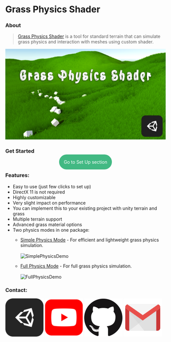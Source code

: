 # Grass Physics Shader

### About
> [Grass Physics Shader](#Grass-Physics-Shader) is a tool for standard terrain 
that can simulate grass physics and interaction with 
meshes using custom shader.


![GrassTitle](_media/GrassTitle2.png)

### Get Started

<p style="text-align: center;"> <a href="#/PreparingGrass" style="text-decoration: none;"
onmouseover="this.getElementsByTagName('span')[0].style.backgroundColor='#42b983aa';"
onmouseout="this.getElementsByTagName('span')[0].style.backgroundColor='#42b983';"
><span style="background-color:#42b983; color:#ffffff; padding:15px; border-radius: 2rem;">Go to Set Up section</span></a> </p>


### Features:
* Easy to use (just few clicks to set up)
* DirectX 11 is not required
* Highly customizable
* Very slight impact on performance
* You can implement this to your existing project with unity terrain and grass
* Multiple terrain support
* Advanced grass material options
* Two physics modes in one package:
  - [Simple Physics Mode](#simple-physics-mode) -
 For efficient and lightweight grass physics simulation. <br><br>
![SimplePhysicsDemo](_media/SimplePhysicsDemo.gif)

  - [Full Physics Mode](#full-physics-mode) -
 For full grass physics simulation. <br><br>
![FullPhysicsDemo](_media/FullPhysicsDemo2.gif)

### Contact:
[<img padding="10" width="120px" height="120px" alt="ShadedTechnology Asset Store" src="_media/Unity_3D.png">](https://assetstore.unity.com/publishers/38093)
[<img width="120px" height="120px" alt="ShadedTechnology YT chanell" src="_media/youtube_red.png">](https://www.youtube.com/channel/UCGxEoRhV4B8HHOQzpQ37SHA/featured)
[<img width="120px" height="120px" alt="ShadedTechnology GitHub" src="_media/GitHub_Icon.png">](https://github.com/ShadedTechnology)
[<img width="120px" height="120px" alt="ShadedTechnology e-mail" src="_media/gmail_icon.png">](mailto:shaded.technology@gmail.com)
